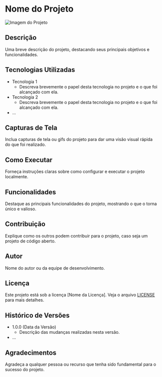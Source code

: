 # Nome do Projeto

![Imagem do Projeto](https://imgur.com/a/x8ukfCN)

## Descrição
Uma breve descrição do projeto, destacando seus principais objetivos e funcionalidades.

## Tecnologias Utilizadas
- Tecnologia 1
  - Descreva brevemente o papel desta tecnologia no projeto e o que foi alcançado com ela.
- Tecnologia 2
  - Descreva brevemente o papel desta tecnologia no projeto e o que foi alcançado com ela.
- ...

## Capturas de Tela
Inclua capturas de tela ou gifs do projeto para dar uma visão visual rápida do que foi realizado.

## Como Executar
Forneça instruções claras sobre como configurar e executar o projeto localmente.

## Funcionalidades
Destaque as principais funcionalidades do projeto, mostrando o que o torna único e valioso.

## Contribuição
Explique como os outros podem contribuir para o projeto, caso seja um projeto de código aberto.

## Autor
Nome do autor ou da equipe de desenvolvimento.

## Licença
Este projeto está sob a licença [Nome da Licença]. Veja o arquivo [LICENSE](link_para_o_arquivo) para mais detalhes.

## Histórico de Versões
- 1.0.0 (Data da Versão)
  - Descrição das mudanças realizadas nesta versão.
- ...

## Agradecimentos
Agradeça a qualquer pessoa ou recurso que tenha sido fundamental para o sucesso do projeto.
